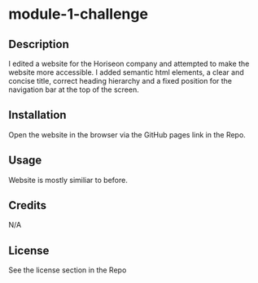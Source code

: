 # module-1-challenge

## Description
I edited a website for the Horiseon company and attempted to make the website more accessible. I added semantic html elements, a clear and concise title, correct heading hierarchy and a fixed position for the navigation bar at the top of the screen.

## Installation 
Open the website in the browser via the GitHub pages link in the Repo.

## Usage
Website is mostly similiar to before. 

## Credits
N/A

## License
See the license section in the Repo